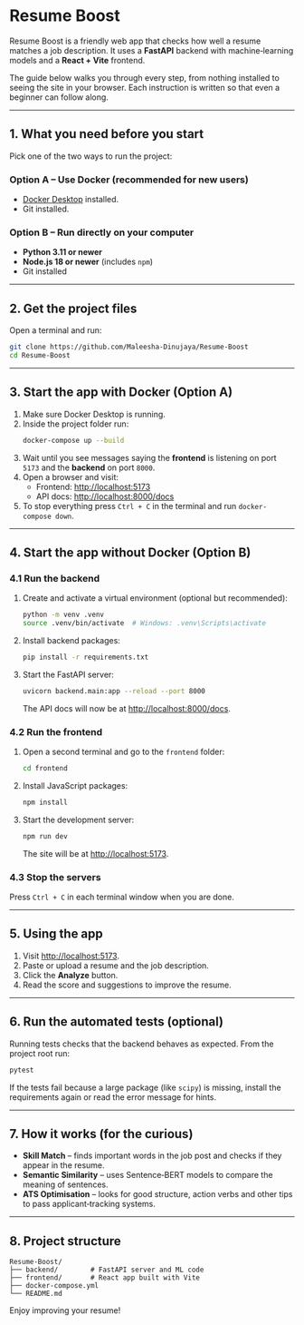 # Resume Boost

Resume Boost is a friendly web app that checks how well a resume matches a job description.  It uses a **FastAPI** backend with machine‑learning models and a **React + Vite** frontend.

The guide below walks you through every step, from nothing installed to seeing the site in your browser.  Each instruction is written so that even a beginner can follow along.

---

## 1. What you need before you start

Pick one of the two ways to run the project:

### Option A – Use Docker (recommended for new users)
* [Docker Desktop](https://www.docker.com/products/docker-desktop/) installed.
* Git installed.

### Option B – Run directly on your computer
* **Python 3.11 or newer**
* **Node.js 18 or newer** (includes `npm`)
* Git installed

---

## 2. Get the project files

Open a terminal and run:

```bash
git clone https://github.com/Maleesha-Dinujaya/Resume-Boost
cd Resume-Boost
```

---

## 3. Start the app with Docker (Option A)

1. Make sure Docker Desktop is running.
2. Inside the project folder run:
   ```bash
   docker-compose up --build
   ```
3. Wait until you see messages saying the **frontend** is listening on port `5173` and the **backend** on port `8000`.
4. Open a browser and visit:
   * Frontend: <http://localhost:5173>
   * API docs: <http://localhost:8000/docs>
5. To stop everything press `Ctrl + C` in the terminal and run `docker-compose down`.

---

## 4. Start the app without Docker (Option B)

### 4.1 Run the backend
1. Create and activate a virtual environment (optional but recommended):
   ```bash
   python -m venv .venv
   source .venv/bin/activate  # Windows: .venv\Scripts\activate
   ```
2. Install backend packages:
   ```bash
   pip install -r requirements.txt
   ```
3. Start the FastAPI server:
   ```bash
   uvicorn backend.main:app --reload --port 8000
   ```
   The API docs will now be at <http://localhost:8000/docs>.

### 4.2 Run the frontend
1. Open a second terminal and go to the `frontend` folder:
   ```bash
   cd frontend
   ```
2. Install JavaScript packages:
   ```bash
   npm install
   ```
3. Start the development server:
   ```bash
   npm run dev
   ```
   The site will be at <http://localhost:5173>.

### 4.3 Stop the servers
Press `Ctrl + C` in each terminal window when you are done.

---

## 5. Using the app
1. Visit <http://localhost:5173>.
2. Paste or upload a resume and the job description.
3. Click the **Analyze** button.
4. Read the score and suggestions to improve the resume.

---

## 6. Run the automated tests (optional)
Running tests checks that the backend behaves as expected.  From the project root run:

```bash
pytest
```

If the tests fail because a large package (like `scipy`) is missing, install the requirements again or read the error message for hints.

---

## 7. How it works (for the curious)
* **Skill Match** – finds important words in the job post and checks if they appear in the resume.
* **Semantic Similarity** – uses Sentence‑BERT models to compare the meaning of sentences.
* **ATS Optimisation** – looks for good structure, action verbs and other tips to pass applicant‑tracking systems.

---

## 8. Project structure
```
Resume-Boost/
├── backend/        # FastAPI server and ML code
├── frontend/       # React app built with Vite
├── docker-compose.yml
└── README.md
```

Enjoy improving your resume!

